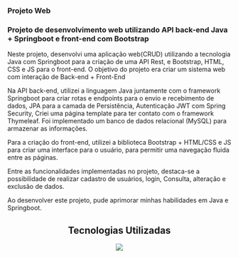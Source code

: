 <h3>Projeto Web</h3>
<h3>Projeto de desenvolvimento web utilizando API back-end Java + Springboot e front-end com Bootstrap</h3>

Neste projeto, desenvolvi uma aplicação web(CRUD) utilizando a tecnologia Java com Springboot para a criação de uma API Rest, e Bootstrap, HTML, CSS e JS para o front-end. O objetivo do projeto era criar um sistema web com interação de Back-end + Front-End

Na API back-end, utilizei a linguagem Java juntamente com o framework Springboot para criar rotas e endpoints para o envio e recebimento de dados, JPA para a camada de Persistência, Autenticação JWT com Spring Security, Criei uma página template para ter contato com o framework Thymeleaf. Foi implementado um banco de dados relacional (MySQL) para armazenar as informações.

Para a criação do front-end, utilizei a biblioteca Bootstrap + HTML/CSS e JS para criar uma interface para o usuário, para permitir uma navegação fluida entre as páginas.

Entre as funcionalidades implementadas no projeto, destaca-se a possibilidade de realizar cadastro de usuários, login, Consulta, alteração e exclusão de dados.

Ao desenvolver este projeto, pude aprimorar minhas habilidades em Java e Springboot.


<h2 align="center">Tecnologias Utilizadas</h2>
<p align="center">
  <a href="https://skillicons.dev">
    <img src="https://skillicons.dev/icons?i=js,html,css,spring,java,postman,eclipse,vscode" />
  </a>
</p>

